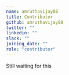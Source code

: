 ```yaml
---
name: amruthavijay88
title: Contributor
github: amruthavijay88
twitter: ""
linkedin: ""
slack: ""
joining_date: ""
role: "contributor"
---
```


Still waiting for this

